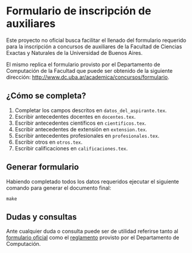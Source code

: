 # Formulario de inscripción de auxiliares

Este proyecto no oficial busca facilitar el llenado del formulario requerido
para la inscripción a concursos de auxiliares de la Facultad de Ciencias Exactas
y Naturales de la Universidad de Buenos Aires.

El mismo replica el formulario provisto por el Departamento de Computación de la
Facultad que puede ser obtenido de la siguiente dirección:
http://www.dc.uba.ar/academica/concursos/formulario.

## ¿Cómo se completa?

1. Completar los campos descritos en `datos_del_aspirante.tex`.
2. Escribir antecedentes docentes en `docentes.tex`.
3. Escribir antecedentes científicos en `cientificos.tex`.
4. Escribir antecedentes de extensión en `extension.tex`.
5. Escribir antecedentes profesionales en `profesionales.tex`.
6. Escribir otros en `otros.tex`.
7. Escribir calificaciones en `calificaciones.tex`.

## Generar formulario

Habiendo completado todos los datos requeridos ejecutar el siguiente comando para
generar el documento final:

```
make
```

## Dudas y consultas

Ante cualquier duda o consulta puede ser de utilidad referirse tanto al
[formulario oficial](http://www.dc.uba.ar/academica/concursos/formulario) como el
[reglamento](http://www.dc.uba.ar/academica/concursos/reglamento.pdf) provisto
por el Departamento de Computación.
